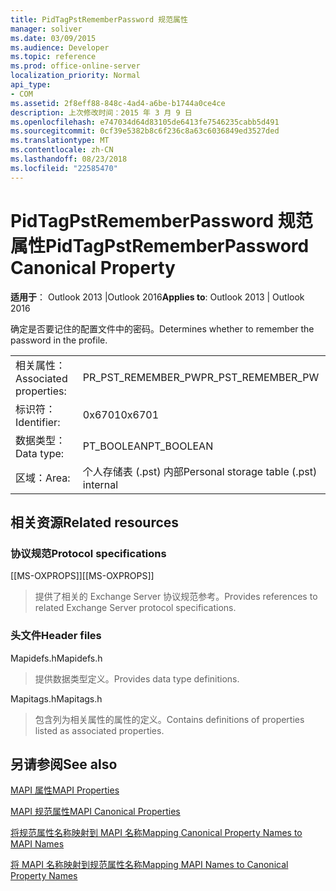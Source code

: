 ```yaml
---
title: PidTagPstRememberPassword 规范属性
manager: soliver
ms.date: 03/09/2015
ms.audience: Developer
ms.topic: reference
ms.prod: office-online-server
localization_priority: Normal
api_type:
- COM
ms.assetid: 2f8eff88-848c-4ad4-a6be-b1744a0ce4ce
description: 上次修改时间：2015 年 3 月 9 日
ms.openlocfilehash: e747034d64d83105de6413fe7546235cabb5d491
ms.sourcegitcommit: 0cf39e5382b8c6f236c8a63c6036849ed3527ded
ms.translationtype: MT
ms.contentlocale: zh-CN
ms.lasthandoff: 08/23/2018
ms.locfileid: "22585470"
---
```

# <a name="pidtagpstrememberpassword-canonical-property"></a><span data-ttu-id="ef229-103">PidTagPstRememberPassword 规范属性</span><span class="sxs-lookup"><span data-stu-id="ef229-103">PidTagPstRememberPassword Canonical Property</span></span>

  
  
<span data-ttu-id="ef229-104">**适用于**： Outlook 2013 |Outlook 2016</span><span class="sxs-lookup"><span data-stu-id="ef229-104">**Applies to**: Outlook 2013 | Outlook 2016</span></span> 
  
<span data-ttu-id="ef229-105">确定是否要记住的配置文件中的密码。</span><span class="sxs-lookup"><span data-stu-id="ef229-105">Determines whether to remember the password in the profile.</span></span>
  
|||
|:-----|:-----|
|<span data-ttu-id="ef229-106">相关属性：</span><span class="sxs-lookup"><span data-stu-id="ef229-106">Associated properties:</span></span>  <br/> |<span data-ttu-id="ef229-107">PR_PST_REMEMBER_PW</span><span class="sxs-lookup"><span data-stu-id="ef229-107">PR_PST_REMEMBER_PW</span></span>  <br/> |
|<span data-ttu-id="ef229-108">标识符：</span><span class="sxs-lookup"><span data-stu-id="ef229-108">Identifier:</span></span>  <br/> |<span data-ttu-id="ef229-109">0x6701</span><span class="sxs-lookup"><span data-stu-id="ef229-109">0x6701</span></span>  <br/> |
|<span data-ttu-id="ef229-110">数据类型：</span><span class="sxs-lookup"><span data-stu-id="ef229-110">Data type:</span></span>  <br/> |<span data-ttu-id="ef229-111">PT_BOOLEAN</span><span class="sxs-lookup"><span data-stu-id="ef229-111">PT_BOOLEAN</span></span>  <br/> |
|<span data-ttu-id="ef229-112">区域：</span><span class="sxs-lookup"><span data-stu-id="ef229-112">Area:</span></span>  <br/> |<span data-ttu-id="ef229-113">个人存储表 (.pst) 内部</span><span class="sxs-lookup"><span data-stu-id="ef229-113">Personal storage table (.pst) internal</span></span>  <br/> |
   
## <a name="related-resources"></a><span data-ttu-id="ef229-114">相关资源</span><span class="sxs-lookup"><span data-stu-id="ef229-114">Related resources</span></span>

### <a name="protocol-specifications"></a><span data-ttu-id="ef229-115">协议规范</span><span class="sxs-lookup"><span data-stu-id="ef229-115">Protocol specifications</span></span>

<span data-ttu-id="ef229-116">[[MS-OXPROPS]]</span><span class="sxs-lookup"><span data-stu-id="ef229-116">[[MS-OXPROPS]]</span></span> 
  
> <span data-ttu-id="ef229-117">提供了相关的 Exchange Server 协议规范参考。</span><span class="sxs-lookup"><span data-stu-id="ef229-117">Provides references to related Exchange Server protocol specifications.</span></span>
    
### <a name="header-files"></a><span data-ttu-id="ef229-118">头文件</span><span class="sxs-lookup"><span data-stu-id="ef229-118">Header files</span></span>

<span data-ttu-id="ef229-119">Mapidefs.h</span><span class="sxs-lookup"><span data-stu-id="ef229-119">Mapidefs.h</span></span>
  
> <span data-ttu-id="ef229-120">提供数据类型定义。</span><span class="sxs-lookup"><span data-stu-id="ef229-120">Provides data type definitions.</span></span>
    
<span data-ttu-id="ef229-121">Mapitags.h</span><span class="sxs-lookup"><span data-stu-id="ef229-121">Mapitags.h</span></span>
  
> <span data-ttu-id="ef229-122">包含列为相关属性的属性的定义。</span><span class="sxs-lookup"><span data-stu-id="ef229-122">Contains definitions of properties listed as associated properties.</span></span>
    
## <a name="see-also"></a><span data-ttu-id="ef229-123">另请参阅</span><span class="sxs-lookup"><span data-stu-id="ef229-123">See also</span></span>



[<span data-ttu-id="ef229-124">MAPI 属性</span><span class="sxs-lookup"><span data-stu-id="ef229-124">MAPI Properties</span></span>](mapi-properties.md)
  
[<span data-ttu-id="ef229-125">MAPI 规范属性</span><span class="sxs-lookup"><span data-stu-id="ef229-125">MAPI Canonical Properties</span></span>](mapi-canonical-properties.md)
  
[<span data-ttu-id="ef229-126">将规范属性名称映射到 MAPI 名称</span><span class="sxs-lookup"><span data-stu-id="ef229-126">Mapping Canonical Property Names to MAPI Names</span></span>](mapping-canonical-property-names-to-mapi-names.md)
  
[<span data-ttu-id="ef229-127">将 MAPI 名称映射到规范属性名称</span><span class="sxs-lookup"><span data-stu-id="ef229-127">Mapping MAPI Names to Canonical Property Names</span></span>](mapping-mapi-names-to-canonical-property-names.md)

